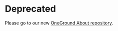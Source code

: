 # Deprecated

Please go to our new [OneGround About repository](https://github.com/OneGround/About).
